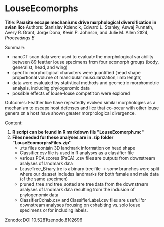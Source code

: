 # LouseEcomorphs
Title: **Parasite escape mechanisms drive morphological diversification in avian lice**
Authors: Stanislav Kolencik, Edward L. Stanley, Aswaj Punnath, Avery R. Grant, Jorge Dona, Kevin P. Johnson, and Julie M. Allen
2024, _Proceedings B_

Summary:
- nanoCT scan data were used to evaluate the morphological variability between 89 feather louse specimens from four ecomorph groups (body, generalist, head, and wing)
- specific morphological characters were quantified (head shape, proportional volume of mandibular muscularization, limb length)
- data were evaluated by statistical methods and geometric morphometric analysis, including phylogenomic data
- possible effects of louse-louse competition were explored
  
Outcomes: Feather lice have repeatedly evolved similar morphologies as a mechanism to escape host defenses and lice that co-occur with other louse genera on a host have shown greater morphological divergence.

Content:
1. **R script can be found in R markdown file "LouseEcomorph.md"**
2. **Files needed for these analyses are in .zip folder "LouseEcomorphsFiles.zip"**
   - .nts files contain 3D landmark information on head shape
   - Classifier.csv file is used in R analyses as a classifier file
   - various PCA scores (PaCA) .csv files are outputs from downstream analyses of landmark data
   - LouseTree_Binary.tre is a binary tree file -> some branches were split where our dataset includes landmarks for both female and male data (of the same specimen)
   - pruned_tree and tree_sorted are tree data from the downstream analyses of landmark data resulting from the inclusion of phylogenomic data
   - ClassifierCohab.csv and ClassifierLabel.csv files are useful for downstream analyses focusing on cohabiting vs. solo louse specimens or for including labels.
     
Zenodo: DOI 10.5281/zenodo.8102696
